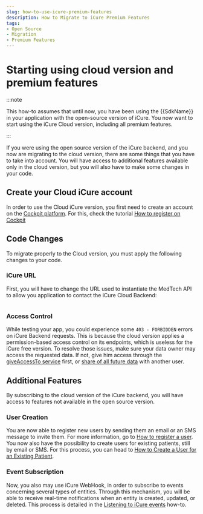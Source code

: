 ```yaml
---
slug: how-to-use-icure-premium-features
description: How to Migrate to iCure Premium Features
tags:
- Open Source
- Migration
- Premium Features
---
```


# Starting using cloud version and premium features

:::note

This how-to assumes that until now, you have been using the {{SdkName}} in your application with the open-source
 version of iCure. You now want to start using the iCure Cloud version, including all premium features.

:::

If you were using the open source version of the iCure backend, and you now are migrating to the cloud version, there are
some things that you have to take into account. You will have access to additional features available only in the cloud version,
but you will also have to make some changes in your code.

## Create your Cloud iCure account

In order to use the Cloud iCure version, you first need to create an account on the 
 [Cockpit platform](https://cockpit.icure.dev). For this, check the tutorial [How to register on Cockpit](/cockpit/how-to/how-to-create-your-account)

## Code Changes

To migrate properly to the Cloud version, you must apply the following changes to your code.

### iCure URL

First, you will have to change the URL used to instantiate the MedTech API to allow you application to contact the iCure
 Cloud Backend:

<!-- file://code-samples/{{sdk}}/how-to/migrate-to-premium/index.mts snippet:instantiate the api-->
```typescript
```

### Access Control

While testing your app, you could experience some `403 - FORBIDDEN` errors on iCure Backend requests.
 This is because the cloud version applies a permission-based access control on its endpoints, which is useless for the iCure free version.
To resolve those issues, make sure your data owner may access the requested data. 
 If not, give him access through the [giveAccessTo service](/{{sdk}}/how-to/how-to-share-data) first, 
or [share of all future data](/{{sdk}}/how-to/how-to-share-data-automatically) with another user.

## Additional Features

By subscribing to the cloud version of the iCure backend, you will have access to features not available in the open source
 version.

### User Creation

You are now able to register new users by sending them an email or an SMS message to invite them. For more information, 
 go to [How to register a user](/{{sdk}}/how-to/how-to-authenticate-a-user/how-to-authenticate-a-user).
You now also have the possibility to create users for existing patients, still by email or SMS. For this process, you can 
 head to [How to Create a User for an Existing Patient](/{{sdk}}/how-to/how-to-invite-existing-patient-as-a-user).

### Event Subscription

Now, you also may use iCure WebHook, in order to subscribe to events concerning several types of entities. 
 Through this mechanism, you will be able to receive real-time notifications when an entity is created, updated, or deleted.
This process is detailed in the [Listening to iCure events](/{{sdk}}/how-to/how-to-subscribe-to-icure-events) how-to.
